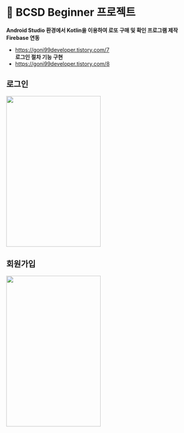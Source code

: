 # &#128007; BCSD Beginner 프로젝트
**Android Studio 환경에서 Kotlin을 이용하여 로또 구매 및 확인 프로그램 제작**<br>
**Firebase 연동**<br>
- https://goni99developer.tistory.com/7 <br>
**로그인 절차 기능 구현**<br>
- https://goni99developer.tistory.com/8 <br>

## 로그인
<img src="https://user-images.githubusercontent.com/90740783/156781605-4665d5d5-36f9-45a6-92d4-f000f093d523.PNG" width="250" height="400">

## 회원가입
<img src="https://user-images.githubusercontent.com/90740783/156930324-952a2bfd-0ee6-403a-8207-2cb77c90bb4f.PNG" width="250" height="400">

